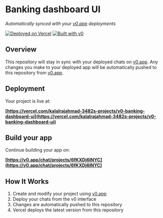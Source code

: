 # Banking dashboard UI

*Automatically synced with your [v0.app](https://v0.app) deployments*

[![Deployed on Vercel](https://img.shields.io/badge/Deployed%20on-Vercel-black?style=for-the-badge&logo=vercel)](https://vercel.com/kalalrajahmad-3482s-projects/v0-banking-dashboard-ui)
[![Built with v0](https://img.shields.io/badge/Built%20with-v0.app-black?style=for-the-badge)](https://v0.app/chat/projects/6fKXDj6lNYC)

## Overview

This repository will stay in sync with your deployed chats on [v0.app](https://v0.app).
Any changes you make to your deployed app will be automatically pushed to this repository from [v0.app](https://v0.app).

## Deployment

Your project is live at:

**[https://vercel.com/kalalrajahmad-3482s-projects/v0-banking-dashboard-ui](https://vercel.com/kalalrajahmad-3482s-projects/v0-banking-dashboard-ui)**

## Build your app

Continue building your app on:

**[https://v0.app/chat/projects/6fKXDj6lNYC](https://v0.app/chat/projects/6fKXDj6lNYC)**

## How It Works

1. Create and modify your project using [v0.app](https://v0.app)
2. Deploy your chats from the v0 interface
3. Changes are automatically pushed to this repository
4. Vercel deploys the latest version from this repository
